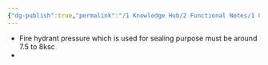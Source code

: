 ```yaml
---
{"dg-publish":true,"permalink":"/1 Knowledge Hub/2 Functional Notes/1 Career Notes/3 TSTPS Kaniha Technical Notes/5 Offsite Systems/ASPH/Ash slurry series to take in service/","noteIcon":""}
---
```


- Fire hydrant pressure which is used for sealing purpose must be around 7.5 to 8ksc
- 